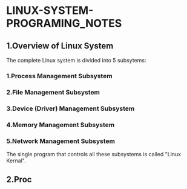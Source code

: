 # LINUX-SYSTEM-PROGRAMING_NOTES
## 1.Overview of Linux System

The complete Linux system is divided into 5 subsytems:

### 1.Process Management Subsystem
### 2.File Management Subsystem
### 3.Device (Driver) Management Subsystem
### 4.Memory Management Subsystem
### 5.Network Management Subsystem

The single program that controls all these subsystems is called "Linux Kernal".
## 2.Proc
